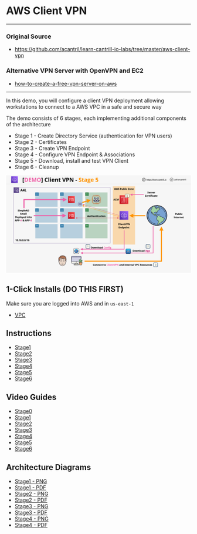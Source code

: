 # AWS Client VPN

---
### Original Source
- https://github.com/acantril/learn-cantrill-io-labs/tree/master/aws-client-vpn

### Alternative VPN Server with OpenVPN and EC2
- [how-to-create-a-free-vpn-server-on-aws](https://towardsdatascience.com/how-to-create-a-free-vpn-server-on-aws-655ca3b3ff32)
---


In this demo, you will configure a client VPN deployment allowing workstations to connect to a AWS VPC in a safe and secure way

The demo consists of 6 stages, each implementing additional components of the architecture  

- Stage 1 - Create Directory Service (authentication for VPN users)
- Stage 2 - Certificates
- Stage 3 - Create VPN Endpoint
- Stage 4 - Configure VPN Endpoint & Associations
- Stage 5 - Download, install and test VPN Client
- Stage 6 - Cleanup

![Architecture](Architecture.png)

## 1-Click Installs (DO THIS FIRST)
Make sure you are logged into AWS and in `us-east-1`  

- [VPC](https://console.aws.amazon.com/cloudformation/home?region=us-east-1#/stacks/quickcreate?templateURL=https://learn-cantrill-labs.s3.amazonaws.com/aws-client-vpn/A4LVPC.yaml&stackName=A4L)

## Instructions

- [Stage1](02_LABINSTRUCTIONS/STAGE1.md)
- [Stage2](02_LABINSTRUCTIONS/STAGE2.md)
- [Stage3](02_LABINSTRUCTIONS/STAGE3.md)
- [Stage4](02_LABINSTRUCTIONS/STAGE4.md)
- [Stage5](02_LABINSTRUCTIONS/STAGE5.md)
- [Stage6](02_LABINSTRUCTIONS/STAGE6.md)

## Video Guides

- [Stage0](https://youtu.be/800wtu3zXz4)
- [Stage1](https://youtu.be/vYoE706c--8)
- [Stage2](https://youtu.be/IgvlqzIKzGQ)
- [Stage3](https://youtu.be/BjGt_kS9OgI)
- [Stage4](https://youtu.be/om90u3pr1kI)
- [Stage5](https://youtu.be/7CkuJwXZzl4)
- [Stage6](https://youtu.be/gBy2QNEdgkE)

## Architecture Diagrams

- [Stage1 - PNG](02_LABINSTRUCTIONS/STAGE1.png)
- [Stage1 - PDF](02_LABINSTRUCTIONS/STAGE1.pdf)
- [Stage2 - PNG](02_LABINSTRUCTIONS/STAGE2.png)
- [Stage2 - PDF](02_LABINSTRUCTIONS/STAGE2.pdf)
- [Stage3 - PNG](02_LABINSTRUCTIONS/STAGE3S.png)
- [Stage3 - PDF](02_LABINSTRUCTIONS/STAGE3.pdf)
- [Stage4 - PNG](02_LABINSTRUCTIONS/STAGE4.png)
- [Stage4 - PDF](02_LABINSTRUCTIONS/STAGE4.pdf)




